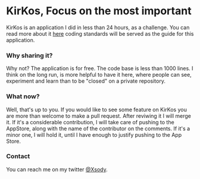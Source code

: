 KirKos, Focus on the most important
======


KirKos is an application I did in less than 24 hours, as a challenge. You can read more about it [here](codeplease.wordpress.com/2013/11/02/kirkos-app-development-under-24h) coding standards will be served as the guide for this application.


### Why sharing it?

Why not? The application is for free. The code base is less than 1000 lines. I think on the long run, is more helpful to have it here,  where people can see, experiment and learn than to be "closed" on a private repository.

### What now?


Well, that's up to you. If you would like to see some feature on KirKos you are more than welcome to make a pull request. After reviwing it I will merge it. If it's a considerable contribution, I will take care of pushing to the AppStore, along with the name of the contributor on the comments. If it's a minor one, I will hold it, until I have enough to justify pushing to the App Store.

### Contact

You can reach me on my twitter [@Xsody](https://twitter.com/XSody).
